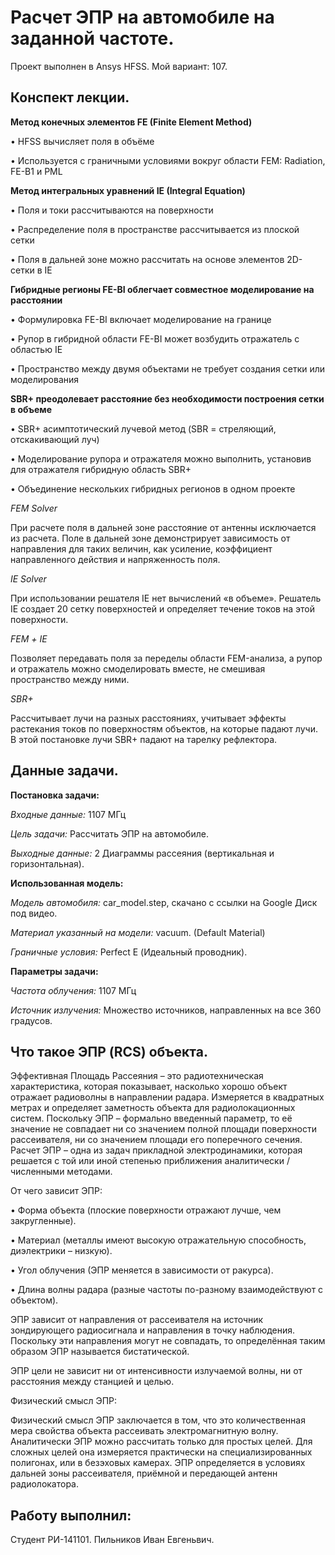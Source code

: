 # Расчет ЭПР на автомобиле на заданной частоте.
Проект выполнен в Ansys HFSS. Мой вариант: 107.
## Конспект лекции.
__Метод конечных элементов FE (Finite Element Method)__
 
•	НFЅЅ вычисляет поля в объёме

•	Используется с граничными условиями вокруг области FEM: Radiation, FE-B1 и РМL

__Метод интегральных уравнений IE (Integral Equation)__

•	Поля и токи рассчитываются на поверхности

•	Распределение поля в пространстве рассчитывается из плоской сетки

•	Поля в дальней зоне можно рассчитать на основе элементов 2D-сетки в ІЕ

__Гибридные регионы FE-BI облегчает совместное моделирование на расстоянии__

•	Формулировка FE-BI включает моделирование на границе

•	Рупор в гибридной области FE-BI может возбудить отражатель с областью ІЕ

•	Пространство между двумя объектами не требует создания сетки или моделирования

__ЅВR+ преодолевает расстояние без необходимости построения сетки в объеме__

•	ЅВR+ асимптотический лучевой метод (SBR = стреляющий, отскакивающий луч) 

•	Моделирование рупора и отражателя можно выполнить, установив для отражателя гибридную область ЅВR+

•	Объединение нескольких гибридных регионов в одном проекте


_FEM Solver_

При расчете поля в дальней зоне расстояние от антенны исключается из расчета. Поле в дальней зоне демонстрирует зависимость от направления для таких величин, как усиление, коэффициент направленного действия и напряженность поля.

_IE Solver_

При использовании решателя ІЕ нет вычислений «в объеме». Решатель ІЕ создает 20 сетку поверхностей и определяет течение токов на этой поверхности.

_FЕМ + IE_

Позволяет передавать поля за переделы области FEM-анализа, а рупор и отражатель можно смоделировать вместе, не смешивая пространство между ними.


_ЅВR+_

Рассчитывает лучи на разных расстояниях, учитывает эффекты растекания токов по поверхностям объектов, на которые падают лучи. В этой постановке лучи SBR+ падают на тарелку рефлектора.

## Данные задачи.

__Постановка задачи:__

_Входные данные:_ 1107 МГц

_Цель задачи:_ Рассчитать ЭПР на автомобиле.

_Выходные данные:_ 2 Диаграммы рассеяния (вертикальная и горизонтальная).

__Использованная модель:__

_Модель автомобиля:_ car_model.step, скачано с ссылки на Google Диск под видео.

_Материал указанный на модели:_ vacuum. (Default Material)

_Граничные условия:_ Perfect E (Идеальный проводник).

__Параметры задачи:__

_Частота облучения:_ 1107 МГц

_Источник излучения:_ Множество источников, направленных на все 360 градусов.

## Что такое ЭПР (RCS) объекта. 
Эффективная Площадь Рассеяния – это радиотехническая характеристика, которая показывает, насколько хорошо объект отражает радиоволны в направлении радара. Измеряется в квадратных метрах и определяет заметность объекта для радиолокационных систем.
Поскольку ЭПР – формально введенный параметр, то её значение не совпадает ни со значением полной площади поверхности рассеивателя, ни со значением площади его поперечного сечения. Расчет ЭПР – одна из задач прикладной электродинамики, которая решается с той или иной степенью приближения аналитически / численными методами. 

От чего зависит ЭПР:

•	Форма объекта (плоские поверхности отражают лучше, чем закругленные).

•	Материал (металлы имеют высокую отражательную способность, диэлектрики – низкую).

•	Угол облучения (ЭПР меняется в зависимости от ракурса).

•	Длина волны радара (разные частоты по-разному взаимодействуют с объектом).

ЭПР зависит от направления от рассеивателя на источник зондирующего радиосигнала и направления в точку наблюдения. Поскольку эти направления могут не совпадать, то определённая таким образом ЭПР называется бистатической. 

ЭПР цели не зависит ни от интенсивности излучаемой волны, ни от расстояния между станцией и целью.

Физический смысл ЭПР:

Физический смысл ЭПР заключается в том, что это количественная мера свойства объекта рассеивать электромагнитную волну. Аналитически ЭПР можно рассчитать только для простых целей. Для сложных целей она измеряется практически на специализированных полигонах, или в безэховых камерах. ЭПР определяется в условиях дальней зоны рассеивателя, приёмной и передающей антенн радиолокатора.

## __Работу выполнил:__ 
Студент РИ-141101. Пильников Иван Евгеньвич.
